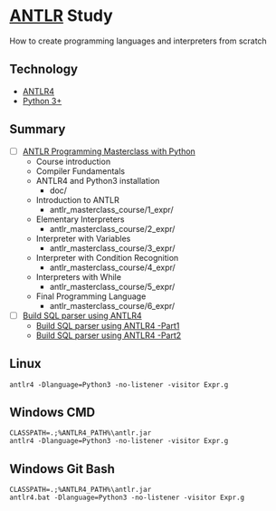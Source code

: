 # [ANTLR](https://github.com/antlr/antlr4) Study

How to create programming languages and interpreters from scratch

## Technology

- [ANTLR4](https://github.com/antlr/antlr4)
- [Python 3+](https://www.python.org/)

## Summary

- [ ] [ANTLR Programming Masterclass with Python](https://www.udemy.com/course/antlr-programming-masterclass-with-python)
  - Course introduction
  - Compiler Fundamentals
  - ANTLR4 and Python3 installation
    - doc/
  - Introduction to ANTLR
    - antlr_masterclass_course/1_expr/
  - Elementary Interpreters
    - antlr_masterclass_course/2_expr/
  - Interpreter with Variables
    - antlr_masterclass_course/3_expr/
  - Interpreter with Condition Recognition
    - antlr_masterclass_course/4_expr/
  - Interpreters with While
    - antlr_masterclass_course/5_expr/
  - Final Programming Language
    - antlr_masterclass_course/6_expr/
- [ ] [Build SQL parser using ANTLR4](https://github.com/codersasi/pocketsDB)
  - [Build SQL parser using ANTLR4 -Part1](https://medium.com/@sasidharc/build-sql-parser-using-antlr4-part1-2044916a8406)
  - [Build SQL parser using ANTLR4 -Part2](https://medium.com/@sasidharc/build-sql-parser-using-antlr4-part2-1f8cdb011721)

## Linux

`antlr4 -Dlanguage=Python3 -no-listener -visitor Expr.g`

## Windows CMD
```
CLASSPATH=.;%ANTLR4_PATH%\antlr.jar
antlr4 -Dlanguage=Python3 -no-listener -visitor Expr.g
```

## Windows Git Bash
```
CLASSPATH=.;%ANTLR4_PATH%\antlr.jar
antlr4.bat -Dlanguage=Python3 -no-listener -visitor Expr.g
```
